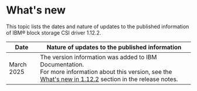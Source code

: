 # What's new

This topic lists the dates and nature of updates to the published information of IBM® block storage CSI driver 1.12.2.

| Date            | Nature of updates to the published information                                                                                                                                                          |
|-----------------|---------------------------------------------------------------------------------------------------------------------------------------------------------------------------------------------------------|
| March 2025      | The version information was added to IBM Documentation.<br>For more information about this version, see the [What's new in 1.12.2](../content/release_notes/whats_new.md) section in the release notes. |

